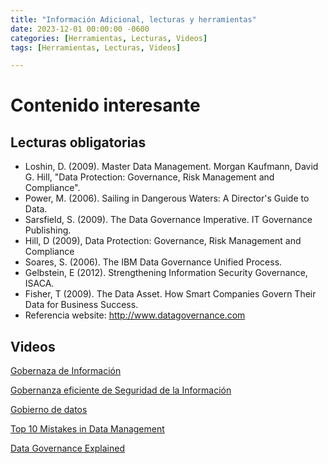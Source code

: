 ```yaml
---
title: "Información Adicional, lecturas y herramientas"
date: 2023-12-01 00:00:00 -0600
categories: [Herramientas, Lecturas, Videos]
tags: [Herramientas, Lecturas, Videos]

---
```

# Contenido interesante

## Lecturas obligatorias

- Loshin, D. (2009). Master Data Management. Morgan Kaufmann, David G. Hill, "Data Protection: Governance, Risk Management and Compliance".
- Power, M. (2006). Sailing in Dangerous Waters: A Director's Guide to Data.
- Sarsfield, S. (2009). The Data Governance Imperative. IT Governance Publishing.
- Hill, D (2009), Data Protection: Governance, Risk Management and Compliance
- Soares, S. (2006). The IBM Data Governance Unified Process.
- Gelbstein, E (2012). Strengthening Information Security Governance, ISACA.
- Fisher, T (2009). The Data Asset. How Smart Companies Govern Their Data for Business Success.
- Referencia website: http://www.datagovernance.com


## Videos

[Gobernaza de Información](https://www.youtube.com/watch?v=fBuc5Tt2vXE)

[Gobernanza eficiente de Seguridad de la Información](https://www.youtube.com/watch?v=od1JdYIYxx8)

[Gobierno de datos](https://www.youtube.com/watch?v=JXjLajUzQ_g)

[Top 10 Mistakes in Data Management](https://www.youtube.com/watch?v=5Pl671FH6MQ&pp=ygUWZGF0YSBnb3Zlcm5hbmNlIGVycm9ycw%3D%3D)

[Data Governance Explained](https://www.youtube.com/watch?v=24Ki4Ck4Y2E&pp=ygUWZGF0YSBnb3Zlcm5hbmNlIGVycm9ycw%3D%3D)